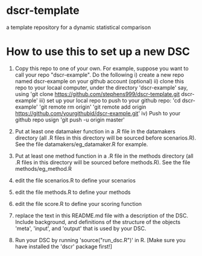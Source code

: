 # dscr-template
a template repository for a dynamic statistical comparison

# How to use this to set up a new DSC

1. Copy this repo to one of your own. For example, suppose you want to call your repo "dscr-example". Do the following
  i) create a new repo named dscr-example on your github account (optional)
  ii) clone this repo to your locaal computer, under the directory 'dscr-example' say, using 'git clone https://github.com/stephens999/dscr-template.git dscr-example'
  iii) set up your local repo to push to your github repo: 'cd dscr-example' 'git remote rm origin' 'git remote add origin https://github.com/yourgithubid/dscr-example.git'
  iv) Push to your github repo usign 'git push -u origin master'

2. Put at least one datamaker function in a .R file in the datamakers directory (all .R files in this directory will be sourced before scenarios.R). See the file datamakers/eg_datamaker.R for example.
3. Put at least one method function in a .R file in the methods directory (all .R files in this directory will be sourced before methods.R). See the file methods/eg_method.R
4. edit the file scenarios.R to define your scenarios 
5. edit the file methods.R to define your methods
6. edit the file score.R to define your scoring function
7. replace the text in this README.md file with a description of the DSC. Include background, and definitions of the structure of the objects 'meta', 'input', and 'output' that is used by your DSC.
8. Run your DSC by running 'source("run_dsc.R")' in R. [Make sure you have installed the 'dscr' package first!]
